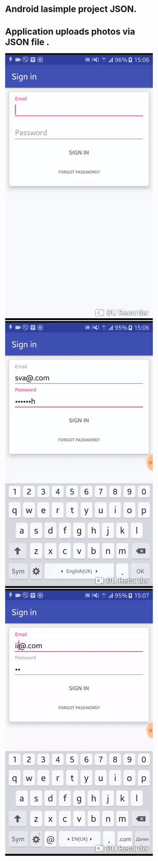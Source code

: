 # Android lasimple project JSON.
# Application uploads photos via JSON file .
![preview1](https://github.com/dmitriykotov333/JsonSimple/blob/master/ezgif.com-video-to-gif1.gif)
![preview2](https://github.com/dmitriykotov333/JsonSimple/blob/master/ezgif.com-video-to-gif2.gif)
![preview3](https://github.com/dmitriykotov333/JsonSimple/blob/master/ezgif.com-video-to-gif.gif)
